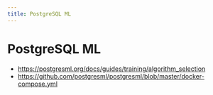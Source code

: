 ```yaml
---
title: PostgreSQL ML
---
```


# PostgreSQL ML

- https://postgresml.org/docs/guides/training/algorithm_selection
- https://github.com/postgresml/postgresml/blob/master/docker-compose.yml
